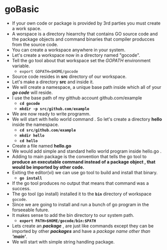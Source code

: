 # goBasic
- If your own code or package is provided by 3rd parties you must create a work space.
- A worspace is a directory hiearrchy that contains GO source code and the package objects and command binaries that compiler producces from the source code.
- You can create a workspace anywhere in your system. 
- Let's create a workspace now in a directory named "gocode".
- Tell the go tool about that workspace set the *GOPATH* environment variable.
  - `export GOPATH=$HOME/gocode`
- Source code resides in **src** directory of our workspace.
- Let's make a directory **src** and inside it.
- We will create a namespace, a unique base path inside which all of your ***go code***  will reside.
- I use the base path of my gitthub account github.com/example 
  - **`cd gocode`**
  - **`mkdir -p src/github.com/example`** 
- We are now ready to write programm.
- We will start with hello world command . So let's create a directory **hello** inside the namespace.
  - **`cd src/github.com/example`**
  - **`mkdir hello`**
  - **`cd hello`**
- Create a file named **hello.go**
- We would add simple and standard hello world program inside hello.go .
- Adding to main package is the convention that tells the go tool to **produce an executable command instead of a package object , that would be imported by other code.**
- Exiting the editor(vi) we can use go tool to build and install that binary.
  - **`go install`**
- If the go tool produces no output that means that command was a success.
- The go tool (go install) installed it to the **`bin`** directory of workspace `gocode`.
- Since we are going to install and run  a bunch of go program in the forseeable future.
- It makes sense to add the bin directory to our system path.
  - **` export PATH=$HOME/gocode/bin:$PATH `**
- Lets create an ***package*** , are just like commands except they can be imported by other ***packages*** and have a *package name other than **'main'***.
- We will start with simple string handling package.
